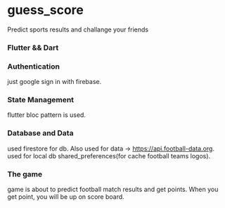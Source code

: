 # guess_score

Predict sports results and challange your friends

### Flutter && Dart

### Authentication

just google sign in with firebase.

### State Management

flutter bloc pattern is used.

### Database and Data

used firestore for db. Also used for data -> https://api.football-data.org.
used for local db shared_preferences(for cache football teams logos).


### The game

game is about to predict football match results and get points. When you get point, you will be up on score board.
